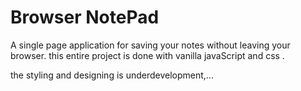 # Browser NotePad  

A single page application for saving your notes without leaving your browser. 
this entire project is done with vanilla javaScript and css  .

the styling and designing is underdevelopment,...
